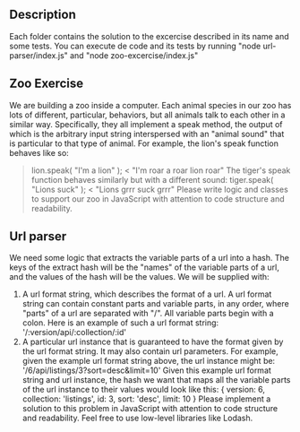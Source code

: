 ## Description

Each folder contains the solution to the excercise described in its name and some tests.
You can execute de code and its tests by running "node url-parser/index.js" and "node zoo-excercise/index.js"

## Zoo Exercise

We are building a zoo inside a computer. Each animal species in our zoo has lots
of different, particular, behaviors, but all animals talk to each other in a similar
way. Specifically, they all implement a speak method, the output of which is the
arbitrary input string interspersed with an "animal sound" that is particular to that
type of animal. For example, the lion's speak function behaves like so:
> lion.speak( "I'm a lion" );
< "I'm roar a roar lion roar"
The tiger's speak function behaves similarly but with a different sound:
> tiger.speak( "Lions suck" );
< "Lions grrr suck grrr"
Please write logic and classes to support our zoo in JavaScript with attention to
code structure and readability.

## Url parser

We need some logic that extracts the variable parts of a url into a hash. The keys
of the extract hash will be the "names" of the variable parts of a url, and the
values of the hash will be the values. We will be supplied with:
1. A url format string, which describes the format of a url. A url format string
can contain constant parts and variable parts, in any order, where "parts"
of a url are separated with "/". All variable parts begin with a colon. Here is
an example of such a url format string:
'/:version/api/:collection/:id'
2. A particular url instance that is guaranteed to have the format given by
the url format string. It may also contain url parameters. For example,
given the example url format string above, the url instance might be:
'/6/api/listings/3?sort=desc&limit=10'
Given this example url format string and url instance, the hash we want that
maps all the variable parts of the url instance to their values would look like this:
{
version: 6,
collection: 'listings',
id: 3,
sort: 'desc',
limit: 10
}
Please implement a solution to this problem in JavaScript with attention to code
structure and readability. Feel free to use low-level libraries like Lodash.